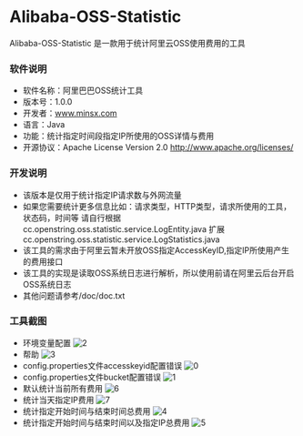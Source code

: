 # Alibaba-OSS-Statistic
Alibaba-OSS-Statistic 是一款用于统计阿里云OSS使用费用的工具

### 软件说明
- 软件名称：阿里巴巴OSS统计工具
- 版本号：1.0.0
- 开发者：www.minsx.com
- 语言：Java
- 功能：统计指定时间段指定IP所使用的OSS详情与费用
- 开源协议：Apache License Version 2.0 
				http://www.apache.org/licenses/
        
### 开发说明
- 该版本是仅用于统计指定IP请求数与外网流量
- 如果您需要统计更多信息比如：请求类型，HTTP类型，请求所使用的工具，状态码，时间等
  请自行根据cc.openstring.oss.statistic.service.LogEntity.java 
  扩展cc.openstring.oss.statistic.service.LogStatistics.java
- 该工具的需求由于阿里云暂未开放OSS指定AccessKeyID,指定IP所使用产生的费用接口
- 该工具的实现是读取OSS系统日志进行解析，所以使用前请在阿里云后台开启OSS系统日志
- 其他问题请参考/doc/doc.txt
					
### 工具截图
- 环境变量配置
![2](https://raw.githubusercontent.com/MinsxFramework/alibaba-oss-statistic/master/image/evironment-var.png "evironment-var")
- 帮助
![3](https://raw.githubusercontent.com/MinsxFramework/alibaba-oss-statistic/master/image/help.png "help.png")
- config.properties文件accesskeyid配置错误
![0](https://raw.githubusercontent.com/MinsxFramework/alibaba-oss-statistic/master/image/accesskeyid-error.png "accesskeyid-error")
- config.properties文件bucket配置错误
![1](https://raw.githubusercontent.com/MinsxFramework/alibaba-oss-statistic/master/image/bucket-error.png "bucket-error")
- 默认统计当前所有费用
![6](https://raw.githubusercontent.com/MinsxFramework/alibaba-oss-statistic/master/image/today-all-cost.png "today-all-cost")
- 统计当天指定IP费用
![7](https://raw.githubusercontent.com/MinsxFramework/alibaba-oss-statistic/master/image/today-ip-cost.png "today-ip-cost")
- 统计指定开始时间与结束时间总费用
![4](https://raw.githubusercontent.com/MinsxFramework/alibaba-oss-statistic/master/image/start-end-all-cost.png "start-end-all-cost")
- 统计指定开始时间与结束时间以及指定IP总费用
![5](https://raw.githubusercontent.com/MinsxFramework/alibaba-oss-statistic/master/image/start-end-ip-all-cost.png "start-end-ip-all-cost")
